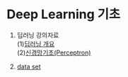 # Deep Learning 기초

1. 딥러닝 강의자료   
   (1)[딥러닝 개요](https://github.com/lena6612/DeepLearningBasic/tree/master/deeplearning/1_딥러닝개요.pdf)  
   (2)[신경망기초(Perceptron)](https://github.com/lena6612/DeepLearningBasic/tree/master/deeplearning/2_NeuralNetwork1.ppt)  

2. [data set](https://github.com/lena6612/DeepLearningBasic//tree/master/data)
